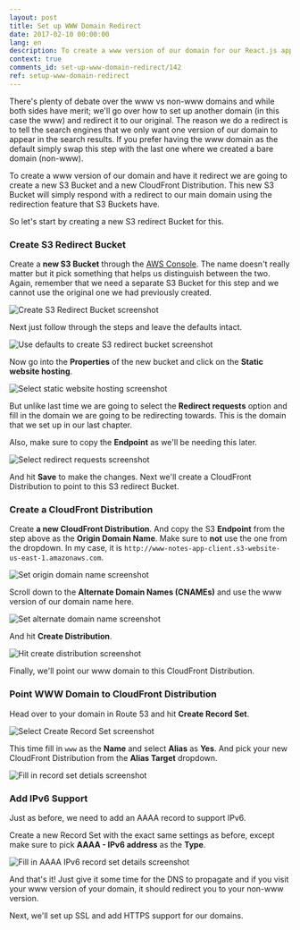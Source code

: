 ```yaml
---
layout: post
title: Set up WWW Domain Redirect
date: 2017-02-10 00:00:00
lang: en
description: To create a www version of our domain for our React.js app on AWS we need to redirect it to our apex (or naked) domain. To create a domain that redirects we are going to create a new S3 Bucket and enable the “Redirect requests” option from the Static Website Hosting section in the AWS console. And we need to create a CloudFront Distribution for this and point our www domain to it.
context: true
comments_id: set-up-www-domain-redirect/142
ref: setup-www-domain-redirect
---
```


There's plenty of debate over the www vs non-www domains and while both sides have merit; we'll go over how to set up another domain (in this case the www) and redirect it to our original. The reason we do a redirect is to tell the search engines that we only want one version of our domain to appear in the search results. If you prefer having the www domain as the default simply swap this step with the last one where we created a bare domain (non-www).

To create a www version of our domain and have it redirect we are going to create a new S3 Bucket and a new CloudFront Distribution. This new S3 Bucket will simply respond with a redirect to our main domain using the redirection feature that S3 Buckets have.

So let's start by creating a new S3 redirect Bucket for this.

### Create S3 Redirect Bucket

Create a **new S3 Bucket** through the [AWS Console](https://console.aws.amazon.com). The name doesn't really matter but it pick something that helps us distinguish between the two. Again, remember that we need a separate S3 Bucket for this step and we cannot use the original one we had previously created.

![Create S3 Redirect Bucket screenshot](/assets/create-s3-redirect-bucket.png)

Next just follow through the steps and leave the defaults intact.

![Use defaults to create S3 redirect bucket screenshot](/assets/use-defaults-to-create-bucket.png)

Now go into the **Properties** of the new bucket and click on the **Static website hosting**.

![Select static website hosting screenshot](/assets/select-static-website-hosting-2.png)

But unlike last time we are going to select the **Redirect requests** option and fill in the domain we are going to be redirecting towards. This is the domain that we set up in our last chapter.

Also, make sure to copy the **Endpoint** as we'll be needing this later.

![Select redirect requests screenshot](/assets/select-redirect-requests.png)

And hit **Save** to make the changes. Next we'll create a CloudFront Distribution to point to this S3 redirect Bucket.

### Create a CloudFront Distribution

Create **a new CloudFront Distribution**. And copy the S3 **Endpoint** from the step above as the **Origin Domain Name**. Make sure to **not** use the one from the dropdown. In my case, it is `http://www-notes-app-client.s3-website-us-east-1.amazonaws.com`.

![Set origin domain name screenshot](/assets/set-origin-domain-name.png)

Scroll down to the **Alternate Domain Names (CNAMEs)** and use the www version of our domain name here.

![Set alternate domain name screenshot](/assets/set-alternate-domain-name-2.png)

And hit **Create Distribution**.

![Hit create distribution screenshot](/assets/hit-create-distribution.png)

Finally, we'll point our www domain to this CloudFront Distribution.

### Point WWW Domain to CloudFront Distribution

Head over to your domain in Route 53 and hit **Create Record Set**.

![Select Create Record Set screenshot](/assets/select-create-record-set-2.png)

This time fill in `www` as the **Name** and select **Alias** as **Yes**. And pick your new CloudFront Distribution from the **Alias Target** dropdown.

![Fill in record set detials screenshot](/assets/fill-in-record-set-details.png)

### Add IPv6 Support

Just as before, we need to add an AAAA record to support IPv6.

Create a new Record Set with the exact same settings as before, except make sure to pick **AAAA - IPv6 address** as the **Type**.

![Fill in AAAA IPv6 record set details screenshot](/assets/fill-in-aaaa-ipv6-record-set-details.png)

And that's it! Just give it some time for the DNS to propagate and if you visit your www version of your domain, it should redirect you to your non-www version.

Next, we'll set up SSL and add HTTPS support for our domains.
